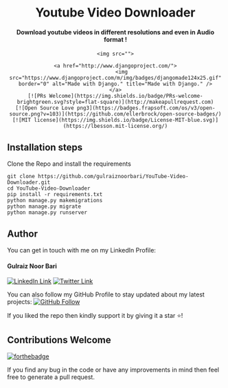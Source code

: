 <div align="center">
    <h1>Youtube Video Downloader</h1>
    <h4>Download youtube videos in different resolutions and even in Audio format !</h4>
    
    <img src="">
    
    <a href="http://www.djangoproject.com/">
        <img src="https://www.djangoproject.com/m/img/badges/djangomade124x25.gif" border="0" alt="Made with Django." title="Made with Django." />
    </a>
    [![PRs Welcome](https://img.shields.io/badge/PRs-welcome-brightgreen.svg?style=flat-square)](http://makeapullrequest.com)
    [![Open Source Love png3](https://badges.frapsoft.com/os/v3/open-source.png?v=103)](https://github.com/ellerbrock/open-source-badges/)
    [![MIT license](https://img.shields.io/badge/License-MIT-blue.svg)](https://lbesson.mit-license.org/)
    
</div>

## Installation steps

Clone the Repo and install the requirements

```
git clone https://github.com/gulraiznoorbari/YouTube-Video-Downloader.git
cd YouTube-Video-Downloader
pip install -r requirements.txt
python manage.py makemigrations
python manage.py migrate
python manage.py runserver
```

## Author
You can get in touch with me on my LinkedIn Profile:

#### Gulraiz Noor Bari
[![LinkedIn Link](https://img.shields.io/badge/Connect-gulraiznoorbari-blue.svg?logo=linkedin&longCache=true&style=social&label=Connect
)](https://www.linkedin.com/in/gulraiznoorbari)
[![Twitter Link](https://img.shields.io/badge/Follow-gulraiznoorbari-blue.svg?logo=twitter&longCache=true&style=social&label=Follow
)](https://twitter.com/gulraiznoorbari)

You can also follow my GitHub Profile to stay updated about my latest projects: [![GitHub Follow](https://img.shields.io/badge/Connect-gulraiznoorbari-blue.svg?logo=Github&longCache=true&style=social&label=Follow)](https://github.com/gulraiznoorbari)

If you liked the repo then kindly support it by giving it a star ⭐!

## Contributions Welcome
[![forthebadge](https://forthebadge.com/images/badges/built-with-love.svg)](#)

If you find any bug in the code or have any improvements in mind then feel free to generate a pull request.
